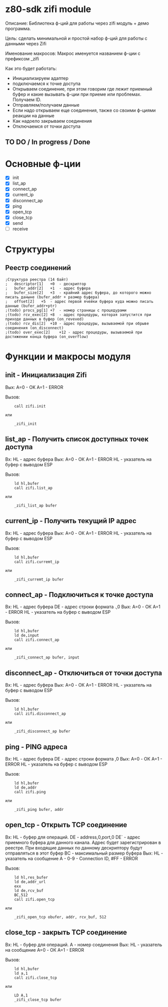 # z80-sdk zifi module

Описание: Библиотека ф-ций для работы через zifi модуль + демо программа.

Цель: сделать минимальной и простой набор ф-ций для работы с данными через Zifi

Именование макросов: Макрос именуется названием ф-ции с префиксом \_zifi

Как это будет работать:

- Инициализируем адаптер
- подключаемся к точке доступа
- Открываем соединение, при этом говорим где лежит приемный буфер и какие вызывать ф-ции при приеме или проблемах. Получаем ID.
- Отправляем/получаем данные
- Если надо открываем еще соединения, также со своими ф-циями реакции на данные
- Как надоело закрываем соединения
- Отключаемся от точки доступа

## TO DO / In progress / Done

# Основные ф-ции
- [x] init
- [x] list_ap
- [x] connect_ap
- [x] current_ip
- [x] disconnect_ap
- [x] ping
- [x] open_tcp
- [x] close_tcp
- [x] send
- [ ] receive

# Структуры
## Реестр соединений
```
;Структура реестра (14 байт)
;	descriptor[1]	+0	- дескриптор
;	bufer_addr[2]	+1	- адрес буфера
;	bufer_size[2]	+3	- крайний адрес буфера, до которого можно писать даныне (bufer_addr + размер буфера)
;	offset[2]	+5	- адрес первой ячейки буфера куда можно писать данные (bufer_addr+ptr)
;(todo) procs_pg[1]	+7	- номер страницы с процедурами
;(todo) rcv_exec[2]	+8	- адрес процедуры, которая запустится при приходе данных в буфер (on_reveved)
;(todo) rcv_dis[2]	+10	- адрес процедуры, вызываемой при обрыве соединения (on_disconnect)
;(todo) over_exec[2]	+12	- адрес процедуры, вызываемой при достижении конца буфера (on_overflow)
```

# Функции и макросы модуля

## init - Инициализация Zifi
Вых:
 A=0 - OK
 A=1 - ERROR

Вызов:
```
	call zifi.init
```
	или
```
	_zifi_init
```

## list_ap - Получить список доступных точек доступа
Вх:
 HL - адрес буфера
Вых:
 A=0 - ОК
 A=1 - ERROR
 HL  - указатель на буфер с выводом ESP

Вызов:
```
	ld hl,bufer
	call zifi.list_ap
```
	или
```
	_zifi_list_ap bufer
```

## current_ip - Получить текущий IP адрес
Вх:
 HL - адрес буфера
Вых:
 A=0 - ОК
 A=1 - ERROR
 HL  - указатель на буфер с выводом ESP

Вызов:
```
	ld hl,bufer
	call zifi.curremt_ip
```
	или
```
	_zifi_curremt_ip bufer
```

## connect_ap - Подключиться к точке доступа
Вх:
 HL - адрес буфера
 DE - адрес строки формата <ssid>.<pass>,0
Вых:
 A=0 - ОК
 A=1 - ERROR
 HL  - указатель на буфер с выводом ESP

Вызов:
```
	ld hl,bufer
	ld de,input
	call zifi.connect_ap
```
	или
```
	_zifi_connect_ap bufer, input
```

## disconnect_ap - Отключиться от точки доступа
Вх:
 HL - адрес буфера
Вых:
 A=0 - ОК
 A=1 - ERROR
 HL  - указатель на буфер с выводом ESP

Вызов:
```
	ld hl,bufer
	call zifi.disconnect_ap
```
	или
```
	_zifi_disconnect_ap bufer
```

## ping - PING адреса
Вх:
 HL - адрес буфера
 DE - адрес строки формата <addr>,0
Вых:
 A=0 - ОК
 A=1 - ERROR
 HL  - указатель на буфер с выводом ESP

Вызов:
```
	ld hl,bufer
	ld de,addr
	call zifi.ping
```
	или
```
	_zifi_ping bufer, addr
```

## open_tcp - Открыть TCP соединение
Вх:
     HL - буфер для операций.
     DE - address,0,port,0
     DE` - адрес приемного буфера для данного канала. Адрес будет зарегистрирован в реестре. При входящие данных по данному дескриптору будут отправляться в этот буфер
     BC - максимальный размер буфера
Вых:
     HL - указатель на сообщение
      A - 0-9 - Connection ID, #FF - ERROR

Вызов:
```
	ld hl,res_bufer
	ld de,addr_url
	exx
	ld de,rcv_buf
	BC,512
	call zifi.open_tcp
```
	или
```
	_zifi_open_tcp obufer, addr, rcv_buf, 512
```

## close_tcp - закрыть TCP соединение
Вх:
     HL - буфер для операций.
     A - номер соединения
Вых:
     HL - указатель на сообщение
	 A=0 - ОК
 	 A=1 - ERROR

Вызов:
```
	ld hl,bufer
	ld a,1
	call zifi.close_tcp
```
	или
```
	LD A,1
	_zifi_close_tcp bufer
```
